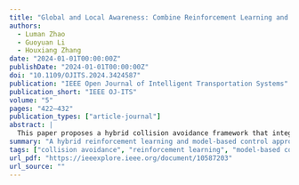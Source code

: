 ```yaml
---
title: "Global and Local Awareness: Combine Reinforcement Learning and Model-Based Control for Collision Avoidance"
authors:
  - Luman Zhao
  - Guoyuan Li
  - Houxiang Zhang
date: "2024-01-01T00:00:00Z"
publishDate: "2024-01-01T00:00:00Z"
doi: "10.1109/OJITS.2024.3424587"
publication: "IEEE Open Journal of Intelligent Transportation Systems"
publication_short: "IEEE OJ-ITS"
volume: "5"
pages: "422–432"
publication_types: ["article-journal"]
abstract: |
  This paper proposes a hybrid collision avoidance framework that integrates reinforcement learning (RL) for global decision-making and model-based control for local trajectory optimization. By combining high-level policy learning with low-level control robustness, the system enhances adaptability and safety in dynamic traffic environments. Evaluations in simulated and real-world scenarios demonstrate improved performance compared to traditional RL or control-only approaches.
summary: "A hybrid reinforcement learning and model-based control approach for enhanced collision avoidance in intelligent transportation."
tags: ["collision avoidance", "reinforcement learning", "model-based control", "intelligent transportation", "hybrid control"]
url_pdf: "https://ieeexplore.ieee.org/document/10587203"
url_source: ""
---
```

